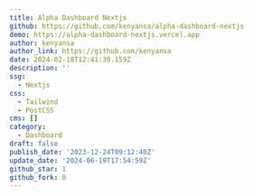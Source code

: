 ```yaml
---
title: Alpha Dashboard Nextjs
github: https://github.com/kenyansa/alpha-dashboard-nextjs
demo: https://alpha-dashboard-nextjs.vercel.app
author: kenyansa
author_link: https://github.com/kenyansa
date: 2024-02-18T12:41:39.159Z
description: ''
ssg:
  - Nextjs
css:
  - Tailwind
  - PostCSS
cms: []
category:
  - Dashboard
draft: false
publish_date: '2023-12-24T09:12:40Z'
update_date: '2024-06-19T17:54:59Z'
github_star: 1
github_fork: 0
---
```

